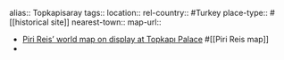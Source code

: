 alias:: Topkapisaray
tags::
location::
rel-country:: #Turkey
place-type:: #[[historical site]]
nearest-town::
map-url::

- [Piri Reis’ world map on display at Topkapı Palace](https://www.hurriyetdailynews.com/piri-reis-world-map-on-display-at-topkapi-palace-169485) #[[Piri Reis map]]
-
